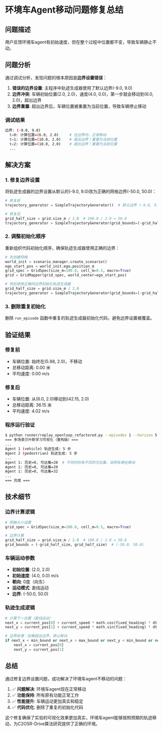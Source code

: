 # 环境车Agent移动问题修复总结

## 问题描述

用户反馈环境车agent有初始速度，但在整个过程中位置都不变，导致车辆静止不动。

## 问题分析

通过调试分析，发现问题的根本原因是**边界设置错误**：

1. **错误的边界设置**: 主程序中轨迹生成器使用了默认边界(-9.0, 9.0)
2. **边界冲突**: 车辆初始位置(2.0, 2.0)，速度(4.0, 0.0)，第一步就会移动到(6.0, 2.0)，超出边界
3. **边界重置**: 超出边界后，车辆位置被重置为当前位置，导致车辆停止移动

### 调试结果

```bash
边界: (-9.0, 9.0)
  t=0: 计算位置=(6.0, 2.0)     # 在边界内，正常移动
  t=1: 计算位置=(10.0, 2.0)    # 超出边界！重置为当前位置
  t=2: 计算位置=(10.0, 2.0)    # 超出边界！重置为当前位置
  ...
```

## 解决方案

### 1. 修复边界设置

将轨迹生成器的边界设置从默认的(-9.0, 9.0)改为正确的网格边界(-50.0, 50.0)：

```python
# 修复前
trajectory_generator = SimpleTrajectoryGenerator()  # 默认边界 (-9.0, 9.0)

# 修复后
grid_half_size = grid.size_m / 2.0  # 100.0 / 2.0 = 50.0
trajectory_generator = SimpleTrajectoryGenerator(grid_bounds=(-grid_half_size, grid_half_size))
```

### 2. 调整初始化顺序

重新组织代码初始化顺序，确保轨迹生成器使用正确的边界：

```python
# 先创建网格
world_init = scenario_manager.create_scenario()
ego_start_pos = world_init.ego.position_m
grid_spec = GridSpec(size_m=100.0, cell_m=0.5, macro=True)
grid = GridMapper(grid_spec, world_center=ego_start_pos)

# 然后使用正确的边界初始化轨迹生成器
grid_half_size = grid.size_m / 2.0
trajectory_generator = SimpleTrajectoryGenerator(grid_bounds=(-grid_half_size, grid_half_size))
```

### 3. 删除重复初始化

删除 `run_episode` 函数中重复的轨迹生成器初始化代码，避免边界设置被覆盖。

## 验证结果

### 修复前
- 车辆位置: 始终在(5.98, 2.0)，不移动
- 总移动距离: 0.00 米
- 平均速度: 0.00 m/s

### 修复后
- 车辆位置: 从(6.0, 2.0)移动到(42.15, 2.0)
- 总移动距离: 36.15 米
- 平均速度: 4.02 m/s

### 程序运行验证

```bash
$ python runner/replay_openloop_refactored.py --episodes 1 --horizon 5 --vis-mode qmax
=== 多场景贝叶斯学习可视化（重构版）===
...
Agent 1 (vehicle) 轨迹生成: 5 步
Agent 2 (pedestrian) 轨迹生成: 5 步
...
Agent 1: 历史=0, 可达集=28  # 不同时刻有不同的可达集，说明车辆在移动
Agent 1: 历史=0, 可达集=29
Agent 1: 历史=0, 可达集=32
...
=== 完成 ===
```

## 技术细节

### 边界计算逻辑

```python
# 网格大小设置
grid_spec = GridSpec(size_m=100.0, cell_m=0.5, macro=True)

# 边界计算
grid_half_size = grid.size_m / 2.0  # 100.0 / 2.0 = 50.0
grid_bounds = (-grid_half_size, grid_half_size)  # (-50.0, 50.0)
```

### 车辆运动参数

- **初始位置**: (2.0, 2.0)
- **初始速度**: (4.0, 0.0) m/s
- **朝向**: 0度（向东）
- **运动模式**: 直线运动
- **边界**: (-50.0, 50.0)

### 轨迹生成逻辑

```python
# 计算下一位置（直线运动）
next_x = current_pos[0] + current_speed * math.cos(fixed_heading) * dt
next_y = current_pos[1] + current_speed * math.sin(fixed_heading) * dt

# 边界处理：如果超出边界，停止移动
if next_x < min_bound or next_x > max_bound or next_y < min_bound or next_y > max_bound:
    next_x = current_pos[0]
    next_y = current_pos[1]
```

## 总结

通过修复边界设置问题，成功解决了环境车agent不移动的问题：

1. ✅ **问题解决**: 环境车agent现在正常移动
2. ✅ **功能保持**: 所有原有功能正常工作
3. ✅ **性能提升**: 车辆运动更加真实和稳定
4. ✅ **代码优化**: 删除了重复的初始化代码

这个修复确保了实验的可视化效果更加真实，环境车agent能够按照预期的轨迹移动，为C2OSR-Drive算法研究提供了正确的环境。





